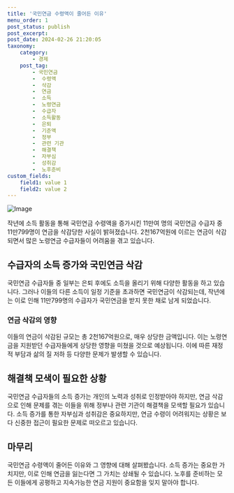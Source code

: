 ```yaml
---
title: '국민연금 수령액이 줄어든 이유'
menu_order: 1
post_status: publish
post_excerpt: 
post_date: 2024-02-26 21:20:05
taxonomy:
    category:
        - 경제
    post_tag:
        - 국민연금
        -  수령액
        -  삭감
        -  연금
        -  소득
        -  노령연금
        -  수급자
        -  소득활동
        -  은퇴
        -  기준액
        -  정부
        -  관련 기관
        -  해결책
        -  자부심
        -  성취감
        -  노후준비
custom_fields:
    field1: value 1
    field2: value 2
---
```


![Image](https://imgnews.pstatic.net/image/374/2024/02/26/0000371875_001_20240226091411563.jpg?type=w647)

작년에 소득 활동을 통해 국민연금 수령액을 증가시킨 11만여 명의 국민연금 수급자 중 11만799명이 연금을 삭감당한 사실이 밝혀졌습니다. 2천167억원에 이르는 연금이 삭감되면서 많은 노령연금 수급자들이 어려움을 겪고 있습니다.
## 수급자의 소득 증가와 국민연금 삭감
국민연금 수급자들 중 일부는 은퇴 후에도 소득을 올리기 위해 다양한 활동을 하고 있습니다. 그러나 이들의 다른 소득이 일정 기준을 초과하면 국민연금이 삭감되는데, 작년에는 이로 인해 11만799명의 수급자가 국민연금을 받지 못한 채로 남게 되었습니다.
### 연금 삭감의 영향
이들의 연금이 삭감된 규모는 총 2천167억원으로, 매우 상당한 금액입니다. 이는 노령연금을 지원받던 수급자들에게 상당한 영향을 미쳤을 것으로 예상됩니다. 이에 따른 재정적 부담과 삶의 질 저하 등 다양한 문제가 발생할 수 있습니다.
## 해결책 모색이 필요한 상황
국민연금 수급자들의 소득 증가는 개인의 노력과 성취로 인정받아야 하지만, 연금 삭감으로 인해 문제를 겪는 이들을 위해 정부나 관련 기관이 해결책을 모색할 필요가 있습니다. 소득 증가를 통한 자부심과 성취감은 중요하지만, 연금 수령이 어려워지는 상황은 보다 신중한 접근이 필요한 문제로 떠오르고 있습니다.
## 마무리
국민연금 수령액이 줄어든 이유와 그 영향에 대해 살펴봤습니다. 소득 증가는 중요한 가치지만, 이로 인해 연금을 잃는다면 그 가치는 상쇄될 수 있습니다. 노후를 준비하는 모든 이들에게 공평하고 지속가능한 연금 지원이 중요함을 잊지 말아야 합니다.
